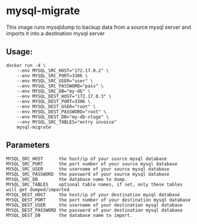 # mysql-migrate

This image runs mysqldump to backup data from a source mysql server and imports it into a destination mysql server

## Usage:

    docker run -d \
        --env MYSQL_SRC_HOST="172.17.0.2" \
        --env MYSQL_SRC_PORT=3306 \
        --env MYSQL_SRC_USER="user" \
        --env MYSQL_SRC_PASSWORD="pass" \
        --env MYSQL_SRC_DB="my-db" \
        --env MYSQL_DEST_HOST="172.17.0.3" \
        --env MYSQL_DEST_PORT=3306 \
        --env MYSQL_DEST_USER="root" \
        --env MYSQL_DEST_PASSWORD="root" \
        --env MYSQL_DEST_DB="my-db-stage" \
        --env MYSQL_SRC_TABLES="entry invoice"
        mysql-migrate

## Parameters

    MYSQL_SRC_HOST      the host/ip of your source mysql database
    MYSQL_SRC_PORT      the port number of your source mysql database
    MYSQL_SRC_USER      the username of your source mysql database
    MYSQL_SRC_PASSWORD  the password of your source mysql database
    MYSQL_SRC_DB        the database name to dump.
    MYSQL_SRC_TABLES    optional table names, if set, only these tables will get dumped/imported
    MYSQL_DEST_HOST     the host/ip of your destination mysql database
    MYSQL_DEST_PORT     the port number of your destination mysql database
    MYSQL_DEST_USER     the username of your destination mysql database
    MYSQL_DEST_PASSWORD the password of your destination mysql database
    MYSQL_DEST_DB       the database name to import.
 
